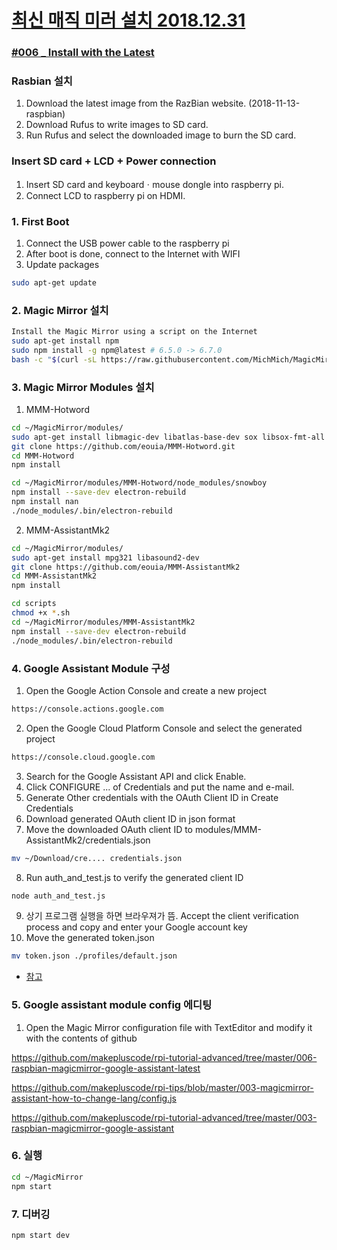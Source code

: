 

# [최신 매직 미러 설치 2018.12.31](https://github.com/makepluscode/rpi-tutorial-advanced/tree/master/006-raspbian-magicmirror-google-assistant-latest)

### [#006 _ Install with the Latest](https://www.youtube.com/watch?v=UBgH5hejYtM&feature=youtu.be)

### Rasbian 설치
1. Download the latest image from the RazBian website. (2018-11-13-raspbian)
2. Download Rufus to write images to SD card.
3. Run Rufus and select the downloaded image to burn the SD card.
### Insert SD card + LCD + Power connection
1. Insert SD card and keyboardㆍmouse dongle into raspberry pi.
2. Connect LCD to raspberry pi on HDMI.
### 1. First Boot
1. Connect the USB power cable to the raspberry pi
2. After boot is done, connect to the Internet with WIFI
3. Update packages
```sh
sudo apt-get update
```
### 2. Magic Mirror 설치
```sh
Install the Magic Mirror using a script on the Internet
sudo apt-get install npm
sudo npm install -g npm@latest # 6.5.0 -> 6.7.0
bash -c "$(curl -sL https://raw.githubusercontent.com/MichMich/MagicMirror/master/installers/raspberry.sh)"
```

### 3. Magic Mirror Modules 설치
1. MMM-Hotword
```sh
cd ~/MagicMirror/modules/
sudo apt-get install libmagic-dev libatlas-base-dev sox libsox-fmt-all
git clone https://github.com/eouia/MMM-Hotword.git
cd MMM-Hotword
npm install

cd ~/MagicMirror/modules/MMM-Hotword/node_modules/snowboy
npm install --save-dev electron-rebuild
npm install nan
./node_modules/.bin/electron-rebuild
```

2. MMM-AssistantMk2
```sh
cd ~/MagicMirror/modules/
sudo apt-get install mpg321 libasound2-dev
git clone https://github.com/eouia/MMM-AssistantMk2
cd MMM-AssistantMk2
npm install

cd scripts
chmod +x *.sh
cd ~/MagicMirror/modules/MMM-AssistantMk2
npm install --save-dev electron-rebuild
./node_modules/.bin/electron-rebuild
```

### 4. Google Assistant Module 구성
1. Open the Google Action Console and create a new project
```sh
https://console.actions.google.com
```

2. Open the Google Cloud Platform Console and select the generated project
```sh
https://console.cloud.google.com
```

3. Search for the Google Assistant API and click Enable.
4. Click CONFIGURE ... of Credentials and put the name and e-mail.
5. Generate Other credentials with the OAuth Client ID in Create Credentials
6. Download generated OAuth client ID in json format
7. Move the downloaded OAuth client ID to modules/MMM-AssistantMk2/credentials.json
```sh
mv ~/Download/cre.... credentials.json
```
8. Run auth_and_test.js to verify the generated client ID
```sh
node auth_and_test.js
```
9. 상기 프로그램 실행을 하면 브라우져가 뜸. 
Accept the client verification process and copy and enter your Google account key
10. Move the generated token.json
```sh
mv token.json ./profiles/default.json
```
* [참고](https://github.com/eouia/MMM-AssistantMk2/blob/master/INSTALL.md)


### 5. Google assistant module config 에디팅

1. Open the Magic Mirror configuration file with TextEditor and modify it with the contents of github

https://github.com/makepluscode/rpi-tutorial-advanced/tree/master/006-raspbian-magicmirror-google-assistant-latest

https://github.com/makepluscode/rpi-tips/blob/master/003-magicmirror-assistant-how-to-change-lang/config.js

https://github.com/makepluscode/rpi-tutorial-advanced/tree/master/003-raspbian-magicmirror-google-assistant



### 6. 실행
```sh
cd ~/MagicMirror
npm start
```

### 7. 디버깅
```sh
npm start dev
```